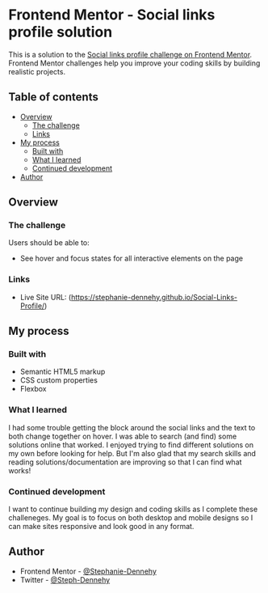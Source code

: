 # Frontend Mentor - Social links profile solution

This is a solution to the [Social links profile challenge on Frontend Mentor](https://www.frontendmentor.io/challenges/social-links-profile-UG32l9m6dQ). Frontend Mentor challenges help you improve your coding skills by building realistic projects. 

## Table of contents

- [Overview](#overview)
  - [The challenge](#the-challenge)
  - [Links](#links)
- [My process](#my-process)
  - [Built with](#built-with)
  - [What I learned](#what-i-learned)
  - [Continued development](#continued-development)
- [Author](#author)


## Overview

### The challenge

Users should be able to:

- See hover and focus states for all interactive elements on the page

### Links

- Live Site URL: (https://stephanie-dennehy.github.io/Social-Links-Profile/)

## My process

### Built with

- Semantic HTML5 markup
- CSS custom properties
- Flexbox

### What I learned

I had some trouble getting the block around the social links and the text to both change together on hover. I was able to search (and find) some solutions online that worked. I enjoyed trying to find different solutions on my own before looking for help. But I'm also glad that my search skills and reading solutions/documentation are improving so that I can find what works! 

### Continued development

I want to continue building my design and coding skills as I complete these challeneges. My goal is to focus on both desktop and mobile designs so I can make sites responsive and look good in any format. 
## Author

- Frontend Mentor - [@Stephanie-Dennehy](https://www.frontendmentor.io/profile/Stephanie-Dennehy)
- Twitter - [@Steph-Dennehy](https://twitter.com/Steph_Dennehy)


